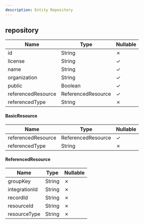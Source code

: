 ```yaml
---
description: Entity Repository
---
```

repository
----------

| **Name**           | **Type**           | **Nullable** |
| ------------------ | ------------------ | ------------ |
| id                 | String             | &cross;      |
| license            | String             | &check;      |
| name               | String             | &check;      |
| organization       | String             | &check;      |
| public             | Boolean            | &check;      |
| referencedResource | ReferencedResource | &check;      |
| referencedType     | String             | &cross;      |

#### BasicResource
| **Name**           | **Type**           | **Nullable** |
| ------------------ | ------------------ | ------------ |
| referencedResource | ReferencedResource | &check;      |
| referencedType     | String             | &cross;      |

#### ReferencedResource
| **Name**      | **Type** | **Nullable** |
| ------------- | -------- | ------------ |
| groupKey      | String   | &cross;      |
| integrationId | String   | &cross;      |
| recordId      | String   | &cross;      |
| resourceId    | String   | &cross;      |
| resourceType  | String   | &cross;      |
